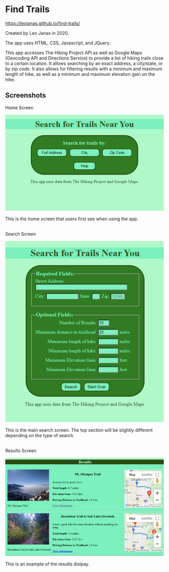 # Find Trails
<a>https://leojanas.github.io/find-trails/</a>
<p>Created by Leo Janas in 2020.</p>
<p>The app uses HTML, CSS, Javascript, and JQuery.</p>
<p>This app accesses The Hiking Project API as well as Google Maps (Geocoding API and Directions Service) to provide a list of hiking trails close to a certain location.
It allows searching by an exact address, a city/state, or by zip code.  It also allows for filtering results with a minimum and maximum length of hike, as well as a 
minimum and maximum elevation gain on the hike. <p>
<h2>Screenshots</h2>
Home Screen

![Home Screen](screenshots/screenshot-home.PNG)
<p>This is the home screen that users first see when using the app.</p>
<br>
Search Screen

![Search Screen](screenshots/screenshot-search.PNG)
<p>This is the main search screen.  The top section will be slightly different depending on the type of search.  </p>
<br>
Results Screen

![Results Screen](screenshots/screenshot-results.PNG)
<p>This is an example of the results dislpay.</p>
<br>

